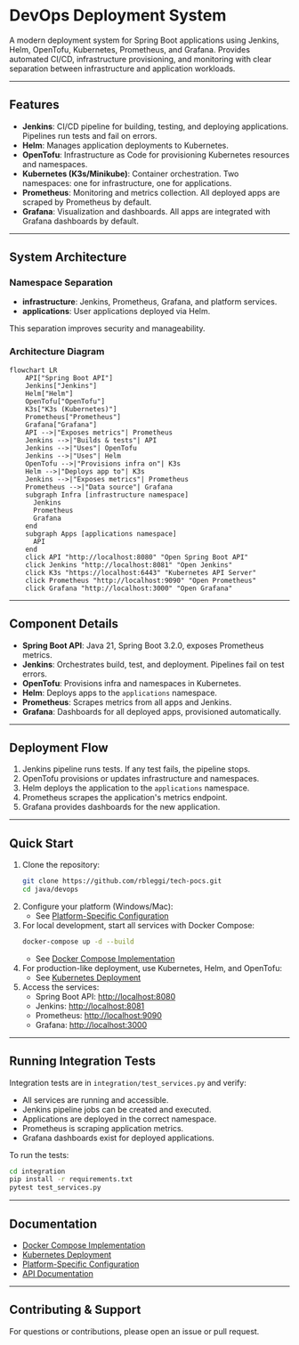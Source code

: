 # DevOps Deployment System

A modern deployment system for Spring Boot applications using Jenkins, Helm, OpenTofu, Kubernetes, Prometheus, and Grafana. Provides automated CI/CD, infrastructure provisioning, and monitoring with clear separation between infrastructure and application workloads.

---

## Features

- **Jenkins**: CI/CD pipeline for building, testing, and deploying applications. Pipelines run tests and fail on errors.
- **Helm**: Manages application deployments to Kubernetes.
- **OpenTofu**: Infrastructure as Code for provisioning Kubernetes resources and namespaces.
- **Kubernetes (K3s/Minikube)**: Container orchestration. Two namespaces: one for infrastructure, one for applications.
- **Prometheus**: Monitoring and metrics collection. All deployed apps are scraped by Prometheus by default.
- **Grafana**: Visualization and dashboards. All apps are integrated with Grafana dashboards by default.

---

## System Architecture

### Namespace Separation

- **infrastructure**: Jenkins, Prometheus, Grafana, and platform services.
- **applications**: User applications deployed via Helm.

This separation improves security and manageability.

### Architecture Diagram

```mermaid
flowchart LR
    API["Spring Boot API"]
    Jenkins["Jenkins"]
    Helm["Helm"]
    OpenTofu["OpenTofu"]
    K3s["K3s (Kubernetes)"]
    Prometheus["Prometheus"]
    Grafana["Grafana"]
    API -->|"Exposes metrics"| Prometheus
    Jenkins -->|"Builds & tests"| API
    Jenkins -->|"Uses"| OpenTofu
    Jenkins -->|"Uses"| Helm
    OpenTofu -->|"Provisions infra on"| K3s
    Helm -->|"Deploys app to"| K3s
    Jenkins -->|"Exposes metrics"| Prometheus
    Prometheus -->|"Data source"| Grafana
    subgraph Infra [infrastructure namespace]
      Jenkins
      Prometheus
      Grafana
    end
    subgraph Apps [applications namespace]
      API
    end
    click API "http://localhost:8080" "Open Spring Boot API"
    click Jenkins "http://localhost:8081" "Open Jenkins"
    click K3s "https://localhost:6443" "Kubernetes API Server"
    click Prometheus "http://localhost:9090" "Open Prometheus"
    click Grafana "http://localhost:3000" "Open Grafana"
```

---

## Component Details

- **Spring Boot API**: Java 21, Spring Boot 3.2.0, exposes Prometheus metrics.
- **Jenkins**: Orchestrates build, test, and deployment. Pipelines fail on test errors.
- **OpenTofu**: Provisions infra and namespaces in Kubernetes.
- **Helm**: Deploys apps to the `applications` namespace.
- **Prometheus**: Scrapes metrics from all apps and Jenkins.
- **Grafana**: Dashboards for all deployed apps, provisioned automatically.

---

## Deployment Flow

1. Jenkins pipeline runs tests. If any test fails, the pipeline stops.
2. OpenTofu provisions or updates infrastructure and namespaces.
3. Helm deploys the application to the `applications` namespace.
4. Prometheus scrapes the application's metrics endpoint.
5. Grafana provides dashboards for the new application.

---

## Quick Start

1. Clone the repository:
    ```sh
    git clone https://github.com/rbleggi/tech-pocs.git
    cd java/devops
    ```
2. Configure your platform (Windows/Mac):
   - See [Platform-Specific Configuration](docs/platform-config.md)
3. For local development, start all services with Docker Compose:
    ```sh
    docker-compose up -d --build
    ```
   - See [Docker Compose Implementation](docs/docker-compose.md)
4. For production-like deployment, use Kubernetes, Helm, and OpenTofu:
   - See [Kubernetes Deployment](docs/kubernetes.md)
5. Access the services:
   - Spring Boot API: [http://localhost:8080](http://localhost:8080)
   - Jenkins: [http://localhost:8081](http://localhost:8081)
   - Prometheus: [http://localhost:9090](http://localhost:9090)
   - Grafana: [http://localhost:3000](http://localhost:3000)

---

## Running Integration Tests

Integration tests are in `integration/test_services.py` and verify:
- All services are running and accessible.
- Jenkins pipeline jobs can be created and executed.
- Applications are deployed in the correct namespace.
- Prometheus is scraping application metrics.
- Grafana dashboards exist for deployed applications.

To run the tests:
```sh
cd integration
pip install -r requirements.txt
pytest test_services.py
```

---

## Documentation
- [Docker Compose Implementation](docs/docker-compose.md)
- [Kubernetes Deployment](docs/kubernetes.md)
- [Platform-Specific Configuration](docs/platform-config.md)
- [API Documentation](docs/api.md)

---

## Contributing & Support

For questions or contributions, please open an issue or pull request.
